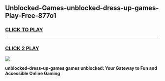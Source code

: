 
## Unblocked-Games-unblocked-dress-up-games-Play-Free-877o1
<h3>
<a href="https://premium76.site?title=unblocked-dress-up-games&ref=18A1">CLICK TO PLAY</a></h3>
<hr>

<h3>
<a href="https://premium76.site?title=unblocked-dress-up-games&ref=18A1">CLICK 2 PLAY</a>
  
</h3>

<a href="https://premium76.site?title=unblocked-dress-up-games&ref=18A1"><img src="https://clearcache.store/games.png"></a>


**unblocked-dress-up-games games unblocked: Your Gateway to Fun and Accessible Online Gaming**
